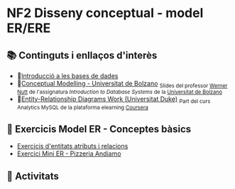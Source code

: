 # NF2 Disseny conceptual - model ER/ERE

## :books: Continguts i enllaços d'interès
* :closed_book:[Introducció a les bases de dades](NF2-DissenyConceptual_EntitatRelacio.pdf)
* :closed_book:[Conceptual Modelling - Universitat de Bolzano](IBDs1011-conceptual-modeling-universitat-bolzano.pdf) <sub>Slides del professor [Werner Nutt](http://www.inf.unibz.it/~nutt) de l'assignatura *Introduction to Database Systems* de la [Universitat de Bolzano](http://www.inf.unibz.it/)</sub>
* :link:[Entity-Relationship Diagrams Work (Universitat Duke)](http://www.inf.unibz.it/~nutt/Teaching/IDBs1011/idbs-slides.html) <sub>Part del curs Analytics MySQL de la plataforma elearning [Coursera](https://www.coursera.org)</sub>
## :notebook: Exercicis Model ER - Conceptes bàsics
* [Exercicis d'entitats atributs i relacions](nf2-exercicis1-entitats-atributs-relacions.md)
* [Exercici Mini ER - Pizzeria Andiamo]([Title](NF2-exercicis-MiniER-PizzeriaSaborPaladar.md))
## :pencil: Activitats